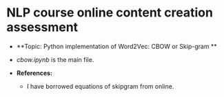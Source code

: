 # NLP course online content creation assessment 
* **Topic: Python implementation of Word2Vec: CBOW or Skip-gram ** <br/>
* *cbow.ipynb* is the main file. <br/>

* **References:** <br/>
  * I have borrowed equations of skipgram from online.
